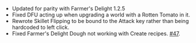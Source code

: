 - Updated for parity with Farmer's Delight 1.2.5
- Fixed DFU acting up when upgrading a world with a Rotten Tomato in it.
- Rewrote Skillet Flipping to be bound to the Attack key rather than being hardcoded to left click.
- Fixed Farmer's Delight Dough not working with Create recipes. [#47](https://github.com/MehVahdJukaar/FarmersDelightRefabricated/issues/47).